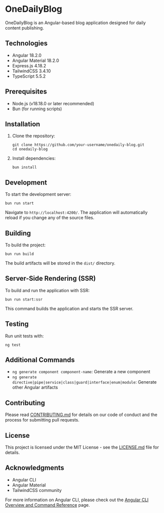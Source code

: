 # OneDailyBlog

OneDailyBlog is an Angular-based blog application designed for daily content publishing.

## Technologies

- Angular 18.2.0
- Angular Material 18.2.0
- Express.js 4.18.2
- TailwindCSS 3.4.10
- TypeScript 5.5.2

## Prerequisites

- Node.js (v18.18.0 or later recommended)
- Bun (for running scripts)

## Installation

1. Clone the repository:
   ```
   git clone https://github.com/your-username/onedaily-blog.git
   cd onedaily-blog
   ```

2. Install dependencies:
   ```
   bun install
   ```

## Development

To start the development server:

```
bun run start
```

Navigate to `http://localhost:4200/`. The application will automatically reload if you change any of the source files.

## Building

To build the project:

```
bun run build
```

The build artifacts will be stored in the `dist/` directory.

## Server-Side Rendering (SSR)

To build and run the application with SSR:

```
bun run start:ssr
```

This command builds the application and starts the SSR server.

## Testing

Run unit tests with:

```
ng test
```

## Additional Commands

- `ng generate component component-name`: Generate a new component
- `ng generate directive|pipe|service|class|guard|interface|enum|module`: Generate other Angular artifacts

## Contributing

Please read [CONTRIBUTING.md](CONTRIBUTING.md) for details on our code of conduct and the process for submitting pull requests.

## License

This project is licensed under the MIT License - see the [LICENSE.md](LICENSE.md) file for details.

## Acknowledgments

- Angular CLI
- Angular Material
- TailwindCSS community

For more information on Angular CLI, please check out the [Angular CLI Overview and Command Reference](https://angular.dev/tools/cli) page.

